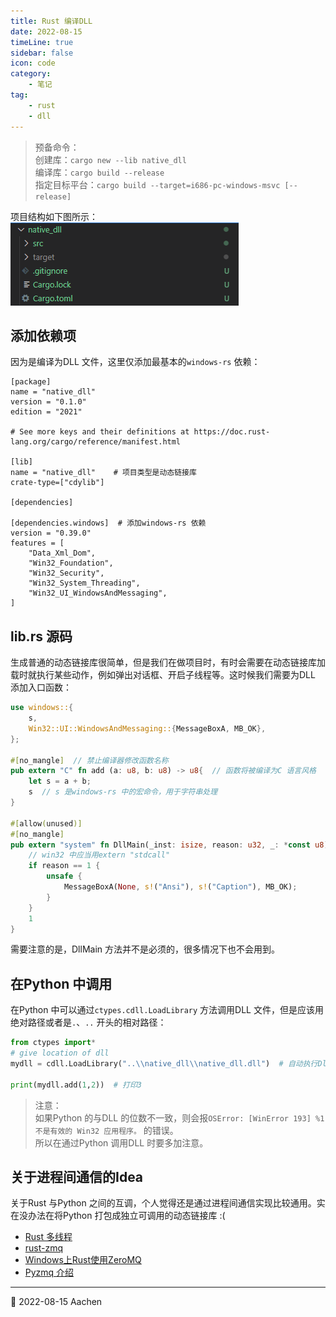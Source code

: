 ```yaml
---  
title: Rust 编译DLL
date: 2022-08-15
timeLine: true
sidebar: false  
icon: code
category:  
    - 笔记      
tag:   
    - rust  
    - dll  
---  
```


> 预备命令：  
> 创建库：`cargo new --lib native_dll`  
> 编译库：`cargo build --release`    
> 指定目标平台：`cargo build --target=i686-pc-windows-msvc [--release]`

项目结构如下图所示：  
![](./img/project-structure.png)  

## 添加依赖项  
因为是编译为DLL 文件，这里仅添加最基本的`windows-rs` 依赖：  
```toml{8-10}
[package]
name = "native_dll"
version = "0.1.0"
edition = "2021"

# See more keys and their definitions at https://doc.rust-lang.org/cargo/reference/manifest.html

[lib]  
name = "native_dll"    # 项目类型是动态链接库
crate-type=["cdylib"]

[dependencies]

[dependencies.windows]  # 添加windows-rs 依赖
version = "0.39.0"
features = [
    "Data_Xml_Dom",
    "Win32_Foundation",
    "Win32_Security",
    "Win32_System_Threading",
    "Win32_UI_WindowsAndMessaging",
]
```  

## lib.rs 源码    
生成普通的动态链接库很简单，但是我们在做项目时，有时会需要在动态链接库加载时就执行某些动作，例如弹出对话框、开启子线程等。这时候我们需要为DLL 添加入口函数：  
```rust
use windows::{
    s,
    Win32::UI::WindowsAndMessaging::{MessageBoxA, MB_OK},
};

#[no_mangle]  // 禁止编译器修改函数名称  
pub extern "C" fn add (a: u8, b: u8) -> u8{  // 函数将被编译为C 语言风格
    let s = a + b;
    s  // s 是windows-rs 中的宏命令，用于字符串处理
}

#[allow(unused)]
#[no_mangle]
pub extern "system" fn DllMain(_inst: isize, reason: u32, _: *const u8) -> u32 {
    // win32 中应当用extern "stdcall"
    if reason == 1 {
        unsafe {
            MessageBoxA(None, s!("Ansi"), s!("Caption"), MB_OK);
        }
    }
    1
}

```  
需要注意的是，DllMain 方法并不是必须的，很多情况下也不会用到。  

## 在Python 中调用  
在Python 中可以通过`ctypes.cdll.LoadLibrary` 方法调用DLL 文件，但是应该用绝对路径或者是`.`、`..` 开头的相对路径：  
```python
from ctypes import*
# give location of dll
mydll = cdll.LoadLibrary("..\\native_dll\\native_dll.dll")  # 自动执行DllMain 方法  

print(mydll.add(1,2))  # 打印3   
```  

> 注意：  
> 如果Python 的与DLL 的位数不一致，则会报`OSError: [WinError 193] %1 不是有效的 Win32 应用程序。` 的错误。  
> 所以在通过Python 调用DLL 时要多加注意。    

## 关于进程间通信的Idea  

关于Rust 与Python 之间的互调，个人觉得还是通过进程间通信实现比较通用。实在没办法在将Python 打包成独立可调用的动态链接库 :(  

- [Rust 多线程](https://www.runoob.com/rust/rust-concurrency.html)  
- [rust-zmq](https://github.com/erickt/rust-zmq)  
- [Windows上Rust使用ZeroMQ](https://blog.csdn.net/u013195275/article/details/122701686)  
- [Pyzmq 介绍](https://learnku.com/articles/49169)  


---  
📅 2022-08-15 Aachen  